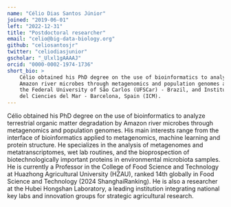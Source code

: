```yaml
---
name: "Célio Dias Santos Júnior"
joined: "2019-06-01"
left: "2022-12-31"
title: "Postdoctoral researcher"
email: "celio@big-data-biology.org"
github: "celiosantosjr"
twitter: "celiodiasjunior"
gscholar: "_Ulxl1gAAAAJ"
orcid: "0000-0002-1974-1736"
short_bio: >
    Célio obtained his PhD degree on the use of bioinformatics to analyze
    Amazon river microbes through metagenomics and population genomes at
    the Federal University of São Carlos (UFSCar) - Brazil, and Institut
    del Ciencies del Mar - Barcelona, Spain (ICM).
---
```



Célio obtained his PhD degree on the use of bioinformatics to analyze terrestrial organic matter degradation by Amazon river microbes through metagenomics and population genomes. His main interests range from the interface of bioinformatics applied to metagenomics, machine learning and protein structure. He specializes in the analysis of metagenomes and metatranscriptomes, wet lab routines, and the bioprospection of biotechnologically important proteins in environmental microbiota samples.
He is currently a Professor in the College of Food Science and Technology at Huazhong Agricultural University (HZAU), ranked 14th globally in Food Science and Technology (2024 ShanghaiRanking). He is also a researcher at the Hubei Hongshan Laboratory, a leading institution integrating national key labs and innovation groups for strategic agricultural research.

